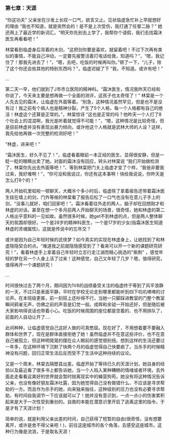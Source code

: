 ### 第七章：天涯

“你这功夫” 父亲坐在沙发上长叹一口气，欲言又止。见状临虚急忙补上早就想好的理由 “我也不知道，就是突然会的！是不是上次受伤，我打通了任督二脉？” 她还用上了最近学的新词汇。“明天你先别去上学了，我帮你个请假，我们去找霜沐医生再看看吧！”

林棠看到临虚身后背着的木剑，“这把剑你要是喜欢，就留着吧！不过下次再有类似的事情，不能自己冲动，一定要先报警活着打电话给我，知道吗？”，“嗯，我记住了！那我先进去了！”，“嗯，去吧，吃饭的时候再叫你。”顿了一下，“儿子，除了这个你还会些其他的特别东西吗？”，临虚迟疑了下 “我，不知道。或许有吧！”

...

第二天一早，他们就到了J市市立医院的精神科。“霜沐医生，情况我昨天已经和你说了，今天来主要是想再做一个全面的测评，这孩子也太奇怪了！” 林棠是一个人先去见的霜沐，让临虚在外面等着。“别急，这种情况虽然罕见，但是也不是没有过！我之前有个病人也是精神分裂，产生了5个人格，每一个人格都有自己的绝活！林虚这个还算是正常的。”，林棠惊讶 “这也是正常的吗？他昨天一个人打了8个社会上的混混啊，我光是听着就觉得不可能！”，“嗯，这种情况是比较奇怪，但是目前林虚并没有表现出暴力倾向，或许他这个人格就是武林大师的人设？这样，我先给他再做一次完整的检测好吧！”

“林虚，进来吧！”

“霜沐医生，好久不见了！”，临虚看着眼前一本正经的医生，显得很安静，但是一眨一眨的眼睛出卖了她。对面的霜沐没有回应，转头对林棠说 “我们开始做检测了，林棠你先出去外面等吧！”、等到林棠把门关上临虚才变了个样，“我爸非要我过来，我好难啊！”，“你可没和我说过，你还有这本事啊！快给我说说，你昨天是怎么打8个的！”

两人开始叽里呱啦一顿聊天，大概半个多小时后，临虚除了拿着报告还带着霜沐医生挂在墙上的剑，门外等候的林棠看了报告后松了一口气也没有在意儿子手上的剑，“没事儿就好，咱们回家吧！”。霜沐看着往外走的两人，脑子却在回想刚才和林虚的对话，甚至在想一个多月前两人开始聊天的场景，很奇怪，她和林虚的第二人格出乎意料的一见如故。虽然很多时候，她get不到林虚的点，但是两人整体聊天的氛围却很好。一个是28岁的精神科医生，一个是17岁的少女(指霜沐医生知道林虚的灵魂属性)，这就是传说中的忘年交？

或许是因为自己年轻时候的武侠梦？如今真实的实现在林虚身上，让她找到了和林虚隐隐契合的点。“难道我之前就隐隐感受到了？看来可以开一个新的课题研究研究！”，看着林虚手上拿着自己年轻时立志行走江湖而精心挑选的"紫荆" ，感觉年轻的梦在另一个人身上活了过来！这种感觉，自己又年轻了几岁？嗯，值得研究，值得再开一个课题研究！

...

时间很快过去了两个月，期间因为1V8的战绩备受关注的临虚终于等到了风平浪静的一天，不过只是表面平静，平时在学校无论走到哪里都能听到四下叽叽喳喳的讨论声。在本班级更甚，前一刻班上还吵得不行，当她一只脚踩进教室的门整个教室瞬间鸦雀无声，仿佛之前的声音是幻觉一般。成辉和余钺一开始还好，但是随后被大家影响得说话也带着小心。吃饭的时候周围的座位都是空着的、也不用排队了，前面的人自动让开了....

此间种种，让临虚感觉自己这好人做的可真憋屈。现在好了，不用想着要不要融入群体和世界了，现在是群体直接拒绝了她！虽然临虚并不在意这些评价，也不在意自己被孤立，但这种明晃晃的摆在众人眼前的感觉很别扭。想到这样的生活还要过一年多，在这种环境下沉默了快两个月的临虚觉得自己快要疯了。当杀手的时候精神没有问题，回归正常生活后反而受不了生活中这种持续的议论。

又是一个周末，林棠去隔壁县出差。临虚开始了等待已久的天涯计划，她自身的经验以及最近看了很多书上都告诉她，当一个人陷入某种糟糕的情绪或者环境，去外面走走看看这美好的世界就会暂时抛离现实中的蝇营狗苟。她没有将这种情况告诉父亲，也没有像好朋友霜沐吐露，因为她觉得自己没有做错什么、不应该是寻求帮助的一方。而且作为杀手的她，向来独来独往，这种级别的压力也没有必要寻求帮助，有时间自我调节一下应该就可以了！她并没有意识到，一点一点小的伤害累积起来是大于一次性受到重创的。自救的本能在潜意识里开启了逃离这里的指令，于是才有了天涯计划！

简单的说，就是利用父亲出差的时间，自己获得了短暂的自由(很奇怪，没有想要离开，或许是舍不得父亲吧！)，前往这座城市的各个角落，去感受这座城市。这种行为像是流浪，于是取名天涯！











